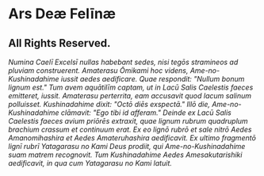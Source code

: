 # Ars Deæ Felīnæ
## All Rights Reserved.
_Numina Caelī Excelsī nullas habebant sedes, nisi tegōs stramineos ad pluviam construerent. Amaterasu Ōmikami hoc videns, Ame-no-Kushinadahime iussit aedes aedificare. Quae respondit: "Nullum bonum lignum est." Tum avem aquātilīm captam, ut in Lacū Salis Caelestis faeces emitteret, iussit. Amaterasu perterrita, eam accusavit quod lacum salinum polluisset. Kushinadahime dixit: "Octō diēs exspectā." Illō die, Ame-no-Kushinadahime clāmavit: "Ego tibi id afferam." Deinde ex Lacū Salis Caelestis faeces avium priōrēs extraxit, quae lignum rubrum quadruplum brachium crassum et continuum erat. Ex eo lignō rubrō et sale nitrō Aedes Amanomihashira et Aedes Amateruhashira aedificavit. Ex ultimo fragmentō lignī rubrī Yatagarasu no Kami Deus prodiit, qui Ame-no-Kushinadahime suam matrem recognovit. Tum Kushinadahime Aedes Amesakutarishiki aedificavit, in qua cum Yatagarasu no Kami latuit._
